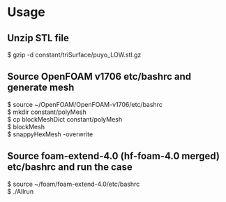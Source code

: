 # Usage

## Unzip STL file
$ gzip -d constant/triSurface/puyo_LOW.stl.gz  

## Source OpenFOAM v1706 etc/bashrc and generate mesh
$ source ~/OpenFOAM/OpenFOAM-v1706/etc/bashrc  
$ mkdir constant/polyMesh  
$ cp blockMeshDict constant/polyMesh  
$ blockMesh  
$ snappyHexMesh -overwrite  

## Source foam-extend-4.0 (hf-foam-4.0 merged) etc/bashrc and run the case
$ source ~/foam/foam-extend-4.0/etc/bashrc  
$ ./Allrun  
